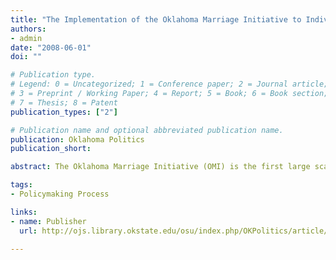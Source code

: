 ```yaml
---
title: "The Implementation of the Oklahoma Marriage Initiative to Individuals Receiving Temporary Assistance for Needy Families"
authors:
- admin
date: "2008-06-01"
doi: ""

# Publication type.
# Legend: 0 = Uncategorized; 1 = Conference paper; 2 = Journal article;
# 3 = Preprint / Working Paper; 4 = Report; 5 = Book; 6 = Book section;
# 7 = Thesis; 8 = Patent
publication_types: ["2"]

# Publication name and optional abbreviated publication name.
publication: Oklahoma Politics
publication_short: 

abstract: The Oklahoma Marriage Initiative (OMI) is the first large scale program in the country to promote marriage. One of the main audiences for marriage promotion is low-income families. This study provides the historical context and back- ground of how the OMI has been implemented. In particular, this study examines the implementation of the OM! to TANF recipients. This study provides the background of the OMI and raises some issues related to its implementation. These issues include how the goals of the program are defined, lack of caseworker reinforcement, and the need to address other issues related to poverty that impedes the development of healthy relationships.

tags:
- Policymaking Process 

links:
- name: Publisher
  url: http://ojs.library.okstate.edu/osu/index.php/OKPolitics/article/view/1181 

---
```


